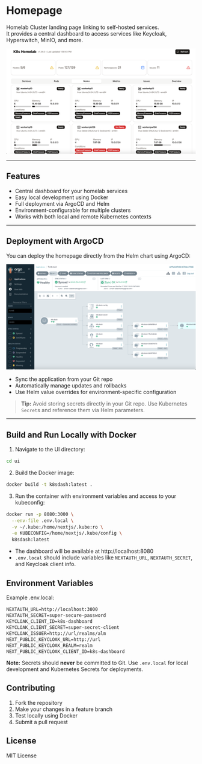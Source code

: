 # Homepage

Homelab Cluster landing page linking to self-hosted services.  
It provides a central dashboard to access services like Keycloak, Hyperswitch, MinIO, and more.

![Homepage](https://raw.githubusercontent.com/a1mart/homepage/main/docs/img/homepage.png "Dashboard")

---

## Features

- Central dashboard for your homelab services
- Easy local development using Docker
- Full deployment via ArgoCD and Helm
- Environment-configurable for multiple clusters
- Works with both local and remote Kubernetes contexts

---

## Deployment with ArgoCD

You can deploy the homepage directly from the Helm chart using ArgoCD:

![ArgoCD](https://raw.githubusercontent.com/a1mart/homepage/main/docs/img/argo.png "ArgoCD Deployment")

- Sync the application from your Git repo
- Automatically manage updates and rollbacks
- Use Helm value overrides for environment-specific configuration

> **Tip:** Avoid storing secrets directly in your Git repo. Use Kubernetes `Secret`s and reference them via Helm parameters.

---

## Build and Run Locally with Docker
1. Navigate to the UI directory:
```bash
cd ui
```
2. Build the Docker image:
```bash
docker build -t k8sdash:latest .
```
3. Run the container with environment variables and access to your kubeconfig:
```bash
docker run -p 8080:3000 \
  --env-file .env.local \
  -v ~/.kube:/home/nextjs/.kube:ro \
  -e KUBECONFIG=/home/nextjs/.kube/config \
  k8sdash:latest
```
- The dashboard will be available at http://localhost:8080
- `.env.local` should include variables like `NEXTAUTH_URL`, `NEXTAUTH_SECRET`, and Keycloak client info.


## Environment Variables
Example .env.local:
```
NEXTAUTH_URL=http://localhost:3000
NEXTAUTH_SECRET=super-secure-password
KEYCLOAK_CLIENT_ID=k8s-dashboard
KEYCLOAK_CLIENT_SECRET=super-secret-client
KEYCLOAK_ISSUER=http://url/realms/alm
NEXT_PUBLIC_KEYCLOAK_URL=http://url
NEXT_PUBLIC_KEYCLOAK_REALM=realm
NEXT_PUBLIC_KEYCLOAK_CLIENT_ID=k8s-dashboard
```
**Note:** Secrets should **never** be committed to Git. Use `.env.local` for local development and Kubernetes Secrets for deployments.

## Contributing
1. Fork the repository
2. Make your changes in a feature branch
3. Test locally using Docker
4. Submit a pull request

## License
MIT License